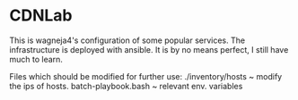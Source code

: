 # CDNLab
This is wagneja4's configuration of some popular services. The infrastructure is deployed with ansible. It is by no means perfect, I still have much to learn.

Files which should be modified for further use:
./inventory/hosts ~ modify the ips of hosts.
batch-playbook.bash ~ relevant env. variables
